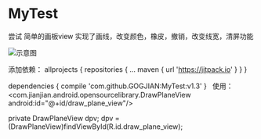 # MyTest
尝试
简单的画板view
实现了画线，改变颜色，橡皮，撤销，改变线宽，清屏功能

![示意图](https://github.com/GOGJIAN/MyTest/blob/master/Screenshot_1524567882.png)

添加依赖：
allprojects {
		repositories {
			...
			maven { url 'https://jitpack.io' }
		}
	}
  
  dependencies {
	        compile 'com.github.GOGJIAN:MyTest:v1.3'
	}
  
使用：
<com.jianjian.android.opensourcelibrary.DrawPlaneView
        android:id="@+id/draw_plane_view"/>
        
private DrawPlaneView dpv;
dpv = (DrawPlaneView)findViewById(R.id.draw_plane_view);
       

       
